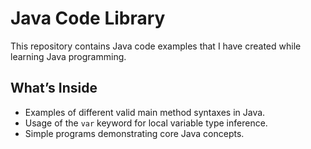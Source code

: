 # Java Code Library

This repository contains Java code examples that I have created while learning Java programming.

## What’s Inside

- Examples of different valid main method syntaxes in Java.
- Usage of the `var` keyword for local variable type inference.
- Simple programs demonstrating core Java concepts.
